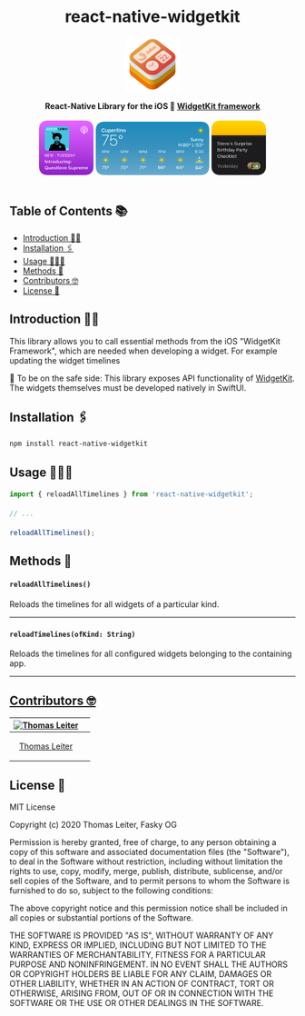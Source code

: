 <h1 align="center"> react-native-widgetkit </h1>

<p align="center">
    <img alt="widgetkit" src="./git_assets/widgetkit.png" width="96">
</p>

<div align="center">
  <strong>React-Native Library for the iOS 🍏 <a href="https://developer.apple.com/documentation/widgetkit/">WidgetKit framework<a></strong> 
</div>
<br>
<div align="center">
<img alt="widget_small"  src="./git_assets/focused_small.png" width="96">
<img alt="widget_medium"  src="./git_assets/weather_medium.png" width="200">
<img alt="widget_small"  src="./git_assets/notes_small.png" width="96">
</div>
<br>

## Table of Contents 📚

- [Introduction 👨‍🏫](#introduction-👨‍🏫)
- [Installation 🖇‍](#installation-🖇‍)
- [Usage 👨🏻‍💻](#usage-👨🏻‍💻)
- [Methods 📖](#methods-📖‍)
- [Contributors 🤓](#contributors-🤓)
- [License 🔖](#license-🔖)

## Introduction 👨‍🏫

This library allows you to call essential methods from the iOS "WidgetKit Framework", which are needed when developing a widget. For example updating the widget timelines

🚨 To be on the safe side: This library exposes API functionality of <a href="https://developer.apple.com/documentation/widgetkit/">WidgetKit</a>. The widgets themselves must be developed natively in SwiftUI.

## Installation 🖇‍

```sh
npm install react-native-widgetkit
```

## Usage 👨🏻‍💻

```js
import { reloadAllTimelines } from 'react-native-widgetkit';

// ...

reloadAllTimelines();
```

## Methods 📖‍

#### `reloadAllTimelines()`

Reloads the timelines for all widgets of a particular kind.

---

#### `reloadTimelines(ofKind: String)`

Reloads the timelines for all configured widgets belonging to the containing app.

---

## [Contributors 🤓](#Contributors)

| [<img alt="Thomas Leiter" src="https://avatars3.githubusercontent.com/u/20393156?s=400&u=ae0a43de5d81d58a698abffe4e2ede024f2b6700&v=4" width="117">](https://github.com/tomLadder) |     |
| ---------------------------------------------------------------------------------------------------------------------------------------------------------------------------------- | --- |
| <p align="center">[Thomas Leiter](https://github.com/tomLadder) </p>                                                                                                               |

## License 🔖

MIT License

Copyright (c) 2020 Thomas Leiter, Fasky OG

Permission is hereby granted, free of charge, to any person obtaining a copy
of this software and associated documentation files (the "Software"), to deal
in the Software without restriction, including without limitation the rights
to use, copy, modify, merge, publish, distribute, sublicense, and/or sell
copies of the Software, and to permit persons to whom the Software is
furnished to do so, subject to the following conditions:

The above copyright notice and this permission notice shall be included in all
copies or substantial portions of the Software.

THE SOFTWARE IS PROVIDED "AS IS", WITHOUT WARRANTY OF ANY KIND, EXPRESS OR
IMPLIED, INCLUDING BUT NOT LIMITED TO THE WARRANTIES OF MERCHANTABILITY,
FITNESS FOR A PARTICULAR PURPOSE AND NONINFRINGEMENT. IN NO EVENT SHALL THE
AUTHORS OR COPYRIGHT HOLDERS BE LIABLE FOR ANY CLAIM, DAMAGES OR OTHER
LIABILITY, WHETHER IN AN ACTION OF CONTRACT, TORT OR OTHERWISE, ARISING FROM,
OUT OF OR IN CONNECTION WITH THE SOFTWARE OR THE USE OR OTHER DEALINGS IN THE
SOFTWARE.
